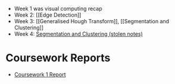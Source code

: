 - Week 1 was visual computing recap
- Week 2: [[Edge Detection]]
- Week 3: [[Generalised Hough Transform]], [[Segmentation and Clustering]]
- Week 4: [Segmentation and Clustering (stolen notes)](Computer_Vision_Week4.pdf)
# Coursework Reports
- [Coursework 1 Report](Year%203/Second%20Semester/Computer%20Vision/Coursework%201%20Report.md)